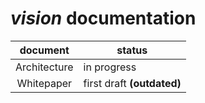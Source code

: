 # *vision* documentation

|document|status|
|:-:|---|
| Architecture | in progress |
| Whitepaper | first draft **(outdated)** |